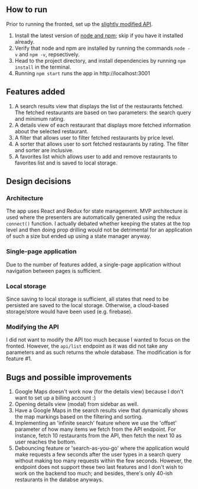 ## How to run
Prior to running the fronted, set up the [slightly modified API](https://github.com/hooglander/api-server-modified).
1. Install the latest version of [node and npm](https://nodejs.org/); skip if you have it installed already.
2. Verify that node and npm are installed by running the commands `node -v` and `npm -v`, repsectively.
3. Head to the project directory, and install dependencies by running `npm install` in the terminal.
4. Running `npm start` runs the app in http://localhost:3001

## Features added
1. A search results view that displays the list of the restaurants fetched. The fetched restaurants are based on two parameters: the search query and minimum rating.
2. A details view of each restaurant that displays more fetched information about the selected restaurant.
3. A filter that allows user to filter fetched restaurants by price level.
4. A sorter that allows user to sort fetched restaurants by rating. The filter and sorter are inclusive.
5. A favorites list which allows user to add and remove restaurants to favorites list and is saved to local storage.

## Design decisions
### Architecture
The app uses React and Redux for state management. MVP architecture is used where the presenters are automatically generated using the redux `connect()` function. I actually debated whether keeping the states at the top level and then doing prop drilling would not be detrimental for an application of such a size but ended up using a state manager anyway.
### Single-page application
Due to the number of features added, a single-page application without navigation between pages is sufficient.
### Local storage
Since saving to local storage is sufficient, all states that need to be persisted are saved to the local storage. Otherwise, a cloud-based storage/store would have been used (e.g. firebase).
### Modifying the API
I did not want to modify the API too much because I wanted to focus on the fronted. However, the `api/list` endpoint as it was did not take any parameters and as such returns the whole database. The modification is for feature #1.

## Bugs and possible improvements
1. Google Maps doesn't work now (for the details view) because I don't want to set up a billing account :)
2. Opening details view (modal) from sidebar as well.
3. Have a Google Maps in the search results view that dynamically shows the map markings based on the filtering and sorting.
4. Implementing an 'infinite search' feature where we use the 'offset' parameter of how many items we fetch from the API endpoint. For instance, fetch 10 restaurants from the API, then fetch the next 10 as user reaches the bottom.
5. Debouncing feature or 'search-as-you-go' where the application would make requests  a few seconds after the user types in a search query without making too many requests within the few seconds. However, the endpoint does not support these two last features and I don't wish to work on the backend too much; and besides, there's only 40-ish restaurants in the databse anyways. 
